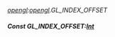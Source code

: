 _[opengl](../../modules/opengl/opengl-module.md):[opengl](../../modules/opengl/opengl-module.md).GL\_INDEX\_OFFSET_
##### Const GL\_INDEX\_OFFSET:[Int](../../modules/wonkey/wonkey-types-int.md)
